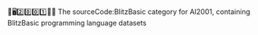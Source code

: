 🧠️🖥️2️⃣️0️⃣️0️⃣️1️⃣️💾️📜️ The sourceCode:BlitzBasic category for AI2001, containing BlitzBasic programming language datasets
